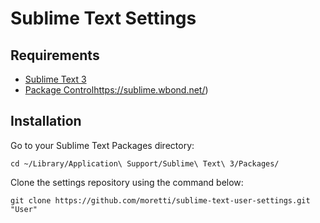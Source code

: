 # Sublime Text Settings

## Requirements
- [Sublime Text 3](http://www.sublimetext.com/)
- [Package Control]()https://sublime.wbond.net/)

## Installation

Go to your Sublime Text Packages directory:

    cd ~/Library/Application\ Support/Sublime\ Text\ 3/Packages/

Clone the settings repository using the command below:

    git clone https://github.com/moretti/sublime-text-user-settings.git "User"
